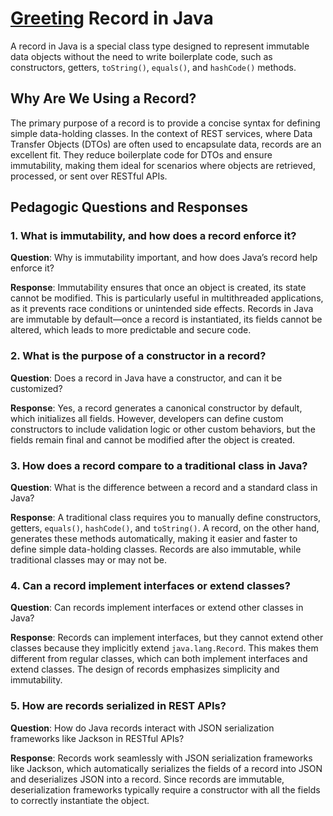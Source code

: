 # [Greeting](./Greeting.java) Record in Java

A record in Java is a special class type designed to represent immutable data objects without the need to write boilerplate code, such as constructors, getters, `toString()`, `equals()`, and `hashCode()` methods.

## Why Are We Using a Record?

The primary purpose of a record is to provide a concise syntax for defining simple data-holding classes. In the context of REST services, where Data Transfer Objects (DTOs) are often used to encapsulate data, records are an excellent fit. They reduce boilerplate code for DTOs and ensure immutability, making them ideal for scenarios where objects are retrieved, processed, or sent over RESTful APIs.

## Pedagogic Questions and Responses

### 1. What is immutability, and how does a record enforce it?

**Question**: Why is immutability important, and how does Java’s record help enforce it?

**Response**: Immutability ensures that once an object is created, its state cannot be modified. This is particularly useful in multithreaded applications, as it prevents race conditions or unintended side effects. Records in Java are immutable by default—once a record is instantiated, its fields cannot be altered, which leads to more predictable and secure code.

### 2. What is the purpose of a constructor in a record?

**Question**: Does a record in Java have a constructor, and can it be customized?

**Response**: Yes, a record generates a canonical constructor by default, which initializes all fields. However, developers can define custom constructors to include validation logic or other custom behaviors, but the fields remain final and cannot be modified after the object is created.

### 3. How does a record compare to a traditional class in Java?

**Question**: What is the difference between a record and a standard class in Java?

**Response**: A traditional class requires you to manually define constructors, getters, `equals()`, `hashCode()`, and `toString()`. A record, on the other hand, generates these methods automatically, making it easier and faster to define simple data-holding classes. Records are also immutable, while traditional classes may or may not be.

### 4. Can a record implement interfaces or extend classes?

**Question**: Can records implement interfaces or extend other classes in Java?

**Response**: Records can implement interfaces, but they cannot extend other classes because they implicitly extend `java.lang.Record`. This makes them different from regular classes, which can both implement interfaces and extend classes. The design of records emphasizes simplicity and immutability.

### 5. How are records serialized in REST APIs?

**Question**: How do Java records interact with JSON serialization frameworks like Jackson in RESTful APIs?

**Response**: Records work seamlessly with JSON serialization frameworks like Jackson, which automatically serializes the fields of a record into JSON and deserializes JSON into a record. Since records are immutable, deserialization frameworks typically require a constructor with all the fields to correctly instantiate the object.
